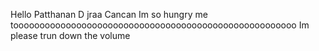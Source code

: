 Hello Patthanan
D jraa Cancan
Im so hungry 
me toooooooooooooooooooooooooooooooooooooooooooooooooooooo
Im please trun down the volume